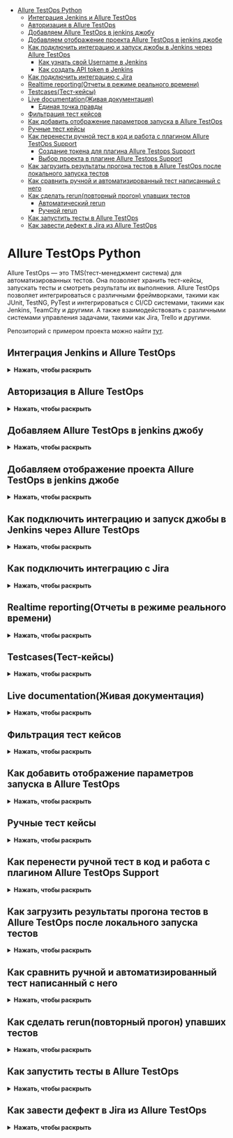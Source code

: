 
- [Allure TestOps Python](#allure-testops-python)
  - [Интеграция Jenkins и Allure TestOps](#интеграция-jenkins-и-allure-testops)
  - [Авторизация в Allure TestOps](#авторизация-в-allure-testops)
  - [Добавляем Allure TestOps в jenkins джобу](#добавляем-allure-testops-в-jenkins-джобу)
  - [Добавляем отображение проекта Allure TestOps в jenkins джобе](#добавляем-отображение-проекта-allure-testops-в-jenkins-джобе)
  - [Как подключить интеграцию и запуск джобы в Jenkins через Allure TestOps](#как-подключить-интеграцию-и-запуск-джобы-в-jenkins-через-allure-testops)
    - [Как узнать свой Username в Jenkins](#как-узнать-свой-username-в-jenkins)
    - [Как создать API token в Jenkins](#как-создать-api-token-в-jenkins)
  - [Как подключить интеграцию с Jira](#как-подключить-интеграцию-с-jira)
  - [Realtime reporting(Отчеты в режиме реального времени)](#realtime-reportingотчеты-в-режиме-реального-времени)
  - [Testcases(Тест-кейсы)](#testcasesтест-кейсы)
  - [Live documentation(Живая документация)](#live-documentationживая-документация)
    - [Единая точка правды](#единая-точка-правды)
  - [Фильтрация тест кейсов](#фильтрация-тест-кейсов)
  - [Как добавить отображение параметров запуска в Allure TestOps](#как-добавить-отображение-параметров-запуска-в-allure-testops)
  - [Ручные тест кейсы](#ручные-тест-кейсы)
  - [Как перенести ручной тест в код и работа с плагином Allure TestOps Support](#как-перенести-ручной-тест-в-код-и-работа-с-плагином-allure-testops-support)
    - [Создание токена для плагина Allure Testops Support](#создание-токена-для-плагина-allure-testops-support)
    - [Выбор проекта в плагине Allure Testops Support](#выбор-проекта-в-плагине-allure-testops-support)
  - [Как загрузить результаты прогона тестов в Allure TestOps после локального запуска тестов](#как-загрузить-результаты-прогона-тестов-в-allure-testops-после-локального-запуска-тестов)
  - [Как сравнить ручной и автоматизированный тест написанный с него](#как-сравнить-ручной-и-автоматизированный-тест-написанный-с-него)
  - [Как сделать rerun(повторный прогон) упавших тестов](#как-сделать-rerunповторный-прогон-упавших-тестов)
    - [Автоматический rerun](#автоматический-rerun)
    - [Ручной rerun](#ручной-rerun)
  - [Как запустить тесты в Allure TestOps](#как-запустить-тесты-в-allure-testops)
  - [Как завести дефект в Jira из Allure TestOps](#как-завести-дефект-в-jira-из-allure-testops)



# Allure TestOps Python 

Allure TestOps — это TMS(тест-менеджмент система) для автоматизированных тестов. Она позволяет хранить тест-кейсы, запускать тесты и смотреть результаты их выполнения. Allure TestOps позволяет интегрироваться с различными фреймворками, такими как JUnit, TestNG, PyTest и интегрироваться с CI/CD системами, такими как Jenkins, TeamCity и другими. А также взаимодействовать с различными системами управления задачами, такими как Jira, Trello и другими.

Репозиторий с примером проекта можно найти [тут](https://github.com/eroshenkoam/allure-pytest-example).

## Интеграция Jenkins и Allure TestOps
<details><summary><b>Нажать, чтобы раскрыть</b></summary>

Пример реализации самой простой "джобы" в jenkins с Allure TestOps:

1. Параметризованная сборка с параметрами `ENDPOINT` и `BROWSER`, и значением по умолчанию `https://testing.github.com` и `firefox`

![](https://raw.githubusercontent.com/qa-guru/knowledge-base/main/img/python/allure-py/jenkins_testops.jpeg)

![](https://raw.githubusercontent.com/qa-guru/knowledge-base/main/img/python/allure-py/jenkins_testops_2.jpeg)

2. Отметка в чек боксе `Restrict where this project can be run` и указание значения `python` позволяет запускать тесты только там, где установлен Python(данная настройка нужна, только если у вас есть отдельные ноды(агенты) на разных языках программирования и вы хотите запускать тесты на ноде с Python).

![](https://raw.githubusercontent.com/qa-guru/knowledge-base/main/img/python/allure-py/label_jenkins.jpeg)

3. В блоке `Source Code Management` выбрать `Git`, указываем URL репозитория и ветку.

![](https://raw.githubusercontent.com/qa-guru/knowledge-base/main/img/python/allure-py/git_jenkins.jpeg)

4. В блоке `Build Environment` выбрать `Delete workspace before build starts` (параметры очистки рабочего пространства).
   Это необходимо для того, чтобы перед каждым запуском тестов удалять старые файлы и не допускать их влияния на результаты тестирования.

![](https://raw.githubusercontent.com/qa-guru/knowledge-base/main/img/python/allure-py/delete_workspace_jenkins.jpeg)

5. В блоке `Build Steps` указана команда запуска сборки тестов. Важно отметить, что в примере указано `|| true`, это нужно для того, чтобы джоба не падала при возникновении ошибок в тестах.

![](https://raw.githubusercontent.com/qa-guru/knowledge-base/main/img/python/allure-py/command_jenkins.jpeg)

6. В блоке `Post-build Actions` указываем в разделе `Allure Report` путь до папки, по умолчанию `allure-results`.

![](https://raw.githubusercontent.com/qa-guru/knowledge-base/main/img/python/allure-py/allure_jenkins.jpeg)

</details>

## Авторизация в Allure TestOps
<details><summary><b>Нажать, чтобы раскрыть</b></summary>

Для авторизации в Allure TestOps необходимо ввести логин и пароль которые представлены в уроке. Регистрироваться самому НЕ НУЖНО.

![](https://raw.githubusercontent.com/qa-guru/knowledge-base/main/img/python/allure-py/testops_login.jpeg)

</details>

## Добавляем Allure TestOps в jenkins джобу
<details><summary><b>Нажать, чтобы раскрыть</b></summary>

1. Если не нужно отображение результатов прогона в Allure Results, то указываем отметку в чек боксе `Disabled` в разделе `Allure Report`.

![](https://raw.githubusercontent.com/qa-guru/knowledge-base/main/img/python/allure-py/allure_jenkins_disabled.jpeg)

2. В блоке `Build Environment` указываем отметку в чек боксе `Allure: upload results`

![](https://raw.githubusercontent.com/qa-guru/knowledge-base/main/img/python/allure-py/jenkins_allure_testops.jpeg)

3. В отобразившимся блоке `Allure TestOps` необходимо указать данные, а именно:

   - В строке `Server` в выпадающем списке выбираем `allure-server`
   - В строке `Project` в выпадающем списке выбираем название проекта, который был создан ранее, и к которому можно подключиться через `Allure TestOps`(отображение проекта в данном выпадающем списке описано ниже в разделе [Добавляем отображение проекта Allure TestOps в jenkins джобе](#добавляем-отображение-проекта-allure-testops-в-jenkins-джобе))
   - В строке `Launch Name` оставляем значение по умолчанию `${JOB_NAME} - #${BUILD_NUMBER}`
   - В строке `Launch tags` можно указать теги для прогона (это не обязательно)
   - В блоке `Results` кликаем на кнопку `Add results` и на таб `Results`. В отобразившемся блоке в строке `Path` указываем путь до папки с результатами тестов, по умолчанию `allure-results`.
   
4. Сохраняем изменения(кнопка `Save`). 

![](https://raw.githubusercontent.com/qa-guru/knowledge-base/main/img/python/allure-py/jenkins_allure_testops_2.jpeg)

</details>

## Добавляем отображение проекта Allure TestOps в jenkins джобе
<details><summary><b>Нажать, чтобы раскрыть</b></summary>

1. Создаем проект в Allure TestOps. Для этого переходим в Allure TestOps и авторизируемся
2. На главной странице с `Projects` нажимаем на кнопку `Create new project`

![](https://raw.githubusercontent.com/qa-guru/knowledge-base/main/img/python/allure-py/testops_create_project.jpeg)

3. В отобразившимся попапе заполняем данные:
   - В поле `Name` указываем название проекта
   - В поле `Description` указываем описание проекта (не обязательно)
   - Указываем отметку в чек боксе `Public` если хотим чтобы проект был доступен всем пользователям
   - Нажимаем на кнопку `Submit`

![](https://raw.githubusercontent.com/qa-guru/knowledge-base/main/img/python/allure-py/create_project.jpeg)

4. В созданном проекте нажимаем на иконку шестеренки для перехода в настройки проекта.

![](https://raw.githubusercontent.com/qa-guru/knowledge-base/main/img/python/allure-py/open_project.jpeg)

5. В настройках переходим на таб `Access`

![](https://raw.githubusercontent.com/qa-guru/knowledge-base/main/img/python/allure-py/access_settings.jpg)

   - В блоке `Outside Collaborators` необходимо кликнуть на иконку `+` 

![](https://raw.githubusercontent.com/qa-guru/knowledge-base/main/img/python/allure-py/outside_collaborators.jpg)

   - В отобразившемся попапе `Add collaborator` в выпадающем списке `Select a collaborator to grant permissions to` необходимо выбрать `jenkins_agent_service_acc`. А в выпадающем списке `Permission Set` выбрать `Project Write`.
  
![](https://raw.githubusercontent.com/qa-guru/knowledge-base/main/img/python/allure-py/add_collaborator.jpg)

   - Нажимаем на кнопку `Submit`

Конечный результат должен выглядеть так:

![](https://raw.githubusercontent.com/qa-guru/knowledge-base/main/img/python/allure-py/last_result.jpg)

</details>

## Как подключить интеграцию и запуск джобы в Jenkins через Allure TestOps
<details><summary><b>Нажать, чтобы раскрыть</b></summary>

1. Для того чтобы джобу можно было запускать через Allure TestOps, необходимо в настройках проекта добавить интеграцию с Jenkins.
   - Переходим в настройки проекта на таб `Integrations`.
   - На странице `Integrations` в строке с названием `Jenkins` нажимаем на кнопку `Add integration`.
  
![](https://raw.githubusercontent.com/qa-guru/knowledge-base/main/img/python/allure-py/integrations_jenkins.jpg)

   - В отобразившемся попапе `Add Jenkins integration to project` заполняем данные:
     - В строке `Username` указываем юзернейм пользователя Jenkins
     - В строке `API token` указываем токен к аккаунту Jenkins
     - Нажимаем на кнопку `Test connection` и проверяем что все данные введены верно. Если всё верно указано, то отобразиться сообщение `Connection established`
     - Нажимаем на кнопку `Add integration`

![](https://raw.githubusercontent.com/qa-guru/knowledge-base/main/img/python/allure-py/connection_jenkins_testops.jpg)

После добавления интеграции с Jenkins, в блоке `Added integrations` отобразиться информация о добавленной интеграции.

![](https://raw.githubusercontent.com/qa-guru/knowledge-base/main/img/python/allure-py/added_integration.jpg)

2. После запуска джобы из Jenkins, джоба отобразиться в allure testops. Если необходимо настроить джобу, то нужно перейти в боковом меню на вкладку `Jobs`. 
Если в джобе есть параметризация и дефолтное значение для параметров не отображено в Allure TestOps, то необходимо в строке с джобой нажать на иконку со стрелками `Update job` и после обновления все параметры и их значения будут отображены.

![](https://raw.githubusercontent.com/qa-guru/knowledge-base/main/img/python/allure-py/jenkins_testops_job.jpg)

3. Если необходимо вручную добавить джобу в Allure TestOps, то необходимо перейти в боковом меню на вкладку `Jobs` и нажать на кнопку `New job`. 

![](https://raw.githubusercontent.com/qa-guru/knowledge-base/main/img/python/allure-py/add_new_job.jpg)

В отобразившемся попапе `Create job` заполняем данные:
   - Кликнув на строку `Build server` выбираем из выпадающего списка адрес школьного сервера. 
   - Далее отображается дополнительное поле `Job`, и чек бокс `Can run tests`. Если необходимо запускать джобу через Allure TestOps, то необходимо отметить чек бокс `Can run tests`.
   - В строке `Job` кликаем на поле и из выпадающего списка ищем нужную джобу (данные в списке можно отфильтровать указав название джобы в строке поиска).
   - После добавления джобы отображается кнопка `Add parameter`, по клику на которую можно добавить параметры для джобы.
   - Нажимаем на кнопку `Submit`

![](https://raw.githubusercontent.com/qa-guru/knowledge-base/main/img/python/allure-py/add_job.jpg)

После сохранения, джоба отобразится в списке джоб в Allure TestOps в блоке `Jobs`.

### Как узнать свой Username в Jenkins

Для того чтобы узнать свой `Username` необходимо перейти в Jenkins.
 - Для отображения `Username` необходимо кликнуть в верхнем правом углу на свой профиль.
 - На вкладке `Status` можно увидеть `User ID`, это и есть ваш `Username`.

![](https://raw.githubusercontent.com/qa-guru/knowledge-base/main/img/python/allure-py/username_jenkins.jpg)

### Как создать API token в Jenkins

Для того чтобы создать свой `API token` необходимо перейти в Jenkins.
 - В боковом меню выбираем `Configure`
 - В блоке `API Token` нажимаем на кнопку `Add new Token`

![](https://raw.githubusercontent.com/qa-guru/knowledge-base/main/img/python/allure-py/api_token.jpg)

 - После, отобразиться поле ввода для ввода названия токена(имя может быть любым) и кнопка `Generate`. Вводим название токена и нажимаем на кнопку `Generate`.

![](https://raw.githubusercontent.com/qa-guru/knowledge-base/main/img/python/allure-py/api_create_token.jpg)

 - Далее отобразиться токен, который необходимо скопировать и вставить в поле `API token` в Allure TestOps.
  
![](https://raw.githubusercontent.com/qa-guru/knowledge-base/main/img/python/allure-py/token_number.jpg)

</details>

## Как подключить интеграцию с Jira
<details><summary><b>Нажать, чтобы раскрыть</b></summary>

1. Для того чтобы добавить интеграцию с Jira, необходимо:
   - Переходим в настройки проекта на таб `Integrations`.
   - На странице `Integrations` в строке с названием школьной `Jira` нажимаем на кнопку `Add integration`.
  
![](https://raw.githubusercontent.com/qa-guru/knowledge-base/main/img/python/allure-py/jira_integration.jpg)

   - В отобразившемся попапе `Add jira integration to project` заполняем данные:
     - В строке `Username` указываем юзернейм пользователя Jira (данные отображены в уроке)
     - В строке `Password` указываем пароль к аккаунту Jira (данные отображены в уроке)
     - Нажимаем на кнопку `Test connection` и проверяем что все данные введены верно. Если всё верно указано, то отобразиться сообщение `Connection established`
     - Нажимаем на кнопку `Add integration`

![](https://raw.githubusercontent.com/qa-guru/knowledge-base/main/img/python/allure-py/jira_connect.jpg)

После добавления интеграции с Jira, в блоке `Added integrations` отобразиться информация о добавленной интеграции.

![](https://raw.githubusercontent.com/qa-guru/knowledge-base/main/img/python/allure-py/added_integration_jira.jpeg)

</details>

## Realtime reporting(Отчеты в режиме реального времени)
<details><summary><b>Нажать, чтобы раскрыть</b></summary>

Allure TestOps позволяет в реальном времени отслеживать результаты выполнения тестов. При этом можно видеть какие тесты были запущены, какие прошли успешно, а какие нет. Также можно видеть сколько времени занял прогон тестов и сколько времени занял каждый тест.

Пример отображения результатов тестов в Allure TestOps(общий результат прогона(он отображается если запустить прогон тестов в Jenkins)):

![](https://raw.githubusercontent.com/qa-guru/knowledge-base/main/img/python/allure-py/realtime_reporting.jpeg)

Пример отображения результатов тестов в Allure TestOps(подробное отображение по каждому тесту(шаги, скриншоты, логи, время выполнения и т.д.)):

![](https://raw.githubusercontent.com/qa-guru/knowledge-base/main/img/python/allure-py/launches.jpeg)

</details>

## Testcases(Тест-кейсы)
<details><summary><b>Нажать, чтобы раскрыть</b></summary>

Для того чтобы получить/сгенерировать тест-кейсы в Allure TestOps из прогонов тестов, то необходимо закрыть `Launch`.

![](https://raw.githubusercontent.com/qa-guru/knowledge-base/main/img/python/allure-py/close_launches.jpeg)

После этого необходимо перейти в боковом меню на вкладку `Test cases`. В данном разделе можно создавать тест-кейсы, редактировать их, удалять и просматривать.

![](https://raw.githubusercontent.com/qa-guru/knowledge-base/main/img/python/allure-py/test_cases.jpeg)

</details>

## Live documentation(Живая документация)
<details><summary><b>Нажать, чтобы раскрыть</b></summary>

Если правильно разметить тесты, то можно получить живую документацию. Для этого необходимо в тестах использовать аннотации, которые позволяют описывать тесты. После этого в Allure TestOps можно увидеть документацию по тестам.
При малейших изменениях в тестах, документация автоматически обновляется.

### Единая точка правды

Единая точка правды это когда у всех членов команды есть доступ к актуальной информации. Если вы работаете с авто тестами, то единая точка правды это авто тесты. Все изменения в авто тестах отображаться в документации и таким образом все члены команды будут видеть актуальную информацию.

</details>

## Фильтрация тест кейсов
<details><summary><b>Нажать, чтобы раскрыть</b></summary>

Для отображения панели фильтрации тест кейсов необходимо нажать на кнопку `Filter` .

![](https://raw.githubusercontent.com/qa-guru/knowledge-base/main/img/python/allure-py/filter_test_cases.jpeg)

После этого отобразиться панель фильтрации, в которой можно выбрать нужные фильтры для отображения тест кейсов.

Пример фильтрации по тегам:

![](https://raw.githubusercontent.com/qa-guru/knowledge-base/main/img/python/allure-py/filter_test_cases_2.jpeg)

</details>

## Как добавить отображение параметров запуска в Allure TestOps
<details><summary><b>Нажать, чтобы раскрыть</b></summary>

Для добавления параметров запуска в Allure TestOps необходимо перейти в настройки проекта `Settings` и перейти на таб `Environment `.

Далее на странице `Environment schemas settings` кликнуть на кнопку `Create`.

![](https://raw.githubusercontent.com/qa-guru/knowledge-base/main/img/python/allure-py/environment_settings.jpeg)

В отобразившихся полях необходимо заполнить данные для добавления эндпоинта(где тестируется приложение(ссылка на сайт)):
   - В строке `Mapping Key` указываем название переменной параметра, к примеру `ENDPOINT` или `URL`(данные переменные должны совпадать с переменными в Jenkins)
   - В выпадающем списке `Environment variable` выбираем значение для переменной, к примеру `HOST`.
   - Кликаем на кнопку `Submit`

![](https://raw.githubusercontent.com/qa-guru/knowledge-base/main/img/python/allure-py/host_variable.jpeg)

Для добавления других параметров запуска необходимо повторить действия для каждого параметра.
К примеру для добавления параметра `BROWSER`:
   - В строке `Mapping Key` указываем название переменной параметра, к примеру `BROWSER`.
   - В выпадающем списке `Environment variable` выбираем значение для переменной, к примеру `Browser`.
   - Кликаем на кнопку `Submit`

Пример добавления отображения параметров запуска в Allure TestOps:

![](https://raw.githubusercontent.com/qa-guru/knowledge-base/main/img/python/allure-py/add_environment.jpeg)

Если необходимо добавить другие параметры, к примеру `Custom Fields`, `Test Layers` или `Tree`, то необходимо повторить подобные действия как описаны ранее для добавления параметров.

К примеру в блоке `Test Layers` можно добавить разметку для указания какие тесты относятся к какому слою тестирования(например `UI`, `API`, `Integration` и т.д.).

</details>

## Ручные тест кейсы
<details><summary><b>Нажать, чтобы раскрыть</b></summary>

Для добавления/создания ручных тест кейсов необходимо в боковом меню перейти на вкладку `Test cases`. И в строке с подсказкой для ввода(плейсхолдер) `Add a new test case` ввести название тест кейса и нажать на кнопку `Enter`.

![](https://raw.githubusercontent.com/qa-guru/knowledge-base/main/img/python/allure-py/add_manual_test_case.jpg)

Добавленный ручной тест кейс отобразится в списке тест кейсов с иконкой `руки`, при наведении на которую отображается текст `manual`. 
Автоматизированные тест кейсы отображаются с иконкой в виде робота, при наведении на которую отображается текст `automated`.

![](https://raw.githubusercontent.com/qa-guru/knowledge-base/main/img/python/allure-py/manual_test_case.jpeg)

Для редактирования ручного тест кейса необходимо кликнуть на тест кейс и в правой части отобразиться панель редактирования тест кейса.
Если необходимо добавить шаги, то необходимо в строке `Scenario` кликнуть на кнопку карандаша и в отобразившемся поле ввести шаги тест кейса.

![](https://raw.githubusercontent.com/qa-guru/knowledge-base/main/img/python/allure-py/add_steps.jpg)

Если необходимо сделать шаг в шаге, то необходимо в строке с шагом нажать на иконку три точки и выбрать `Indent`.

![](https://raw.githubusercontent.com/qa-guru/knowledge-base/main/img/python/allure-py/add_steps_more_details.jpg)

После добавления шагов необходимо нажать на кнопку `Submit`.

</details>

## Как перенести ручной тест в код и работа с плагином Allure TestOps Support

<details><summary><b>Нажать, чтобы раскрыть</b></summary>

После создания ручного тест кейса, можно перенести его в код. Для этого необходимо для начала установить плагин `Allure TestOps Support`.

![](https://raw.githubusercontent.com/qa-guru/knowledge-base/main/img/python/allure-py/plugin_testops.jpeg)

Далее необходимо перейти в настройки(Settings) Pycharm в раздел `Tools` и кликнуть на `Allure TestOps Support`.
В отобразившемся окне в блоке `Connection` в строке `Endpoint` указать адрес сервера Allure TestOps(урл адрес школьного сервера), а в строке `Token` указать токен к аккаунту Allure TestOps.

![](https://raw.githubusercontent.com/qa-guru/knowledge-base/main/img/python/allure-py/data_plugin_testops.jpeg)

### Создание токена для плагина Allure Testops Support

Для создания токена для плагина Allure TestOps Support необходимо перейти в Allure TestOps и авторизоваться.
 - В нижней части страницы кликнуть на иконку пользователя и в выпадающем списке выбрать `Your profile`.

![](https://raw.githubusercontent.com/qa-guru/knowledge-base/main/img/python/allure-py/profile_testops.jpeg)

 - На открывшейся странице в блоке `API tokens!` проскролить до кнопки `Create` и кликнуть на неё.

![](https://raw.githubusercontent.com/qa-guru/knowledge-base/main/img/python/allure-py/api_token_testops.jpeg)

 - В отобразившемся попапе в строке `Name` указать название токена(название может быть любым). После этого кликнуть на кнопку `Submit`.

![](https://raw.githubusercontent.com/qa-guru/knowledge-base/main/img/python/allure-py/token_name.jpg)

 - После создания токена, необходимо скопировать его и вставить в поле `Token` в Pycharm.

![](https://raw.githubusercontent.com/qa-guru/knowledge-base/main/img/python/allure-py/token_created.jpeg)

При правильном указании данных в плагине, в Pycharm отобразиться сообщение `Logged in as ...`.

![](https://raw.githubusercontent.com/qa-guru/knowledge-base/main/img/python/allure-py/testops_pycharm.jpeg)

### Выбор проекта в плагине Allure Testops Support

Необходимо перейти в настройки(Settings) Pycharm в раздел `Tools` и кликнуть на стрелку в строке `Allure TestOps Support`.
Кликнуть на таб `Project Settings`, в строке `Project` выбрать нужный проект из выпадающего списка. После выбора проекта, необходимо нажать на кнопку `OK`.

![](https://raw.githubusercontent.com/qa-guru/knowledge-base/main/img/python/allure-py/project_testops.jpeg)


Далее необходимо в коде создать тест, который будет соответствовать ручному тесту кейсу. Для этого необходимо создать файл с тестом и в нем создать тест, который будет соответствовать ручному тесту кейсу.

Пример кода теста:

```python
def test_example():
    pass
    
```

После создания теста, необходимо в Pycharm кликнуть правой кнопкой мыши на тест и в выпадающем списке выбрать `Allure TestOps: Imoprt test case`.

![](https://raw.githubusercontent.com/qa-guru/knowledge-base/main/img/python/allure-py/tets_case_pycharm.jpeg)

В отобразившемся поп-апе `Automate Test Case` в строке `Test Case ID` необходимо указать ID ручного тест кейса (id ручного тест кейса который был создан ранее в Allure TestOps показан в блоке данной статьи [Ручные тест кейсы](#ручные-тест-кейсы)). Остальные значения можно оставить по умолчанию и нажать на кнопку `OK`.

![](https://raw.githubusercontent.com/qa-guru/knowledge-base/main/img/python/allure-py/import_test_case_id.jpeg)

После тест кейс и разметка будет импортирована в код и отобразится в Pycharm.

![](https://raw.githubusercontent.com/qa-guru/knowledge-base/main/img/python/allure-py/test_annotation.jpeg)

</details>

## Как загрузить результаты прогона тестов в Allure TestOps после локального запуска тестов
<details><summary><b>Нажать, чтобы раскрыть</b></summary>

После прогона тестов локально появляется папка `allure-results`, в которой находятся результаты прогона тестов. 
Для того чтобы загрузить результаты прогона тестов в Allure TestOps необходимо кликнуть правой кнопкой мыши на папку `allure-results` и в выпадающем списке выбрать `Allure TestOps: Upload results`.

![](https://raw.githubusercontent.com/qa-guru/knowledge-base/main/img/python/allure-py/upload_results.jpeg)

В появившемся поп-апе `Upload Results to Allure` в строке `Please provide a laungh name` отображено дефолтное название для прогона тестов которое сгенерировано согласно дате и времени загрузки результатов. Если необходимо изменить название прогона, то необходимо ввести новое название. После этого нажать на кнопку `OK`.

![](https://raw.githubusercontent.com/qa-guru/knowledge-base/main/img/python/allure-py/pop_up_results_upload.jpeg)

После загрузки результатов прогона тестов в Allure TestOps, в Pycharm отобразиться сообщение `We successfully uploaded 1 files in 1 seconds`.

![](https://raw.githubusercontent.com/qa-guru/knowledge-base/main/img/python/allure-py/message_upload.jpeg)

В Allure TestOps в разделе `Launches` отобразиться новый прогон тестов.

![](https://raw.githubusercontent.com/qa-guru/knowledge-base/main/img/python/allure-py/launches_test.jpeg)

Если закрыть прогон `Launches`, то в разделе `Test cases` иконка ручного тест кейса(из которого был сгенерирован автоматический тест) изменится на иконку робота, что означает что тест кейс автоматизирован.

</details>

## Как сравнить ручной и автоматизированный тест написанный с него
<details><summary><b>Нажать, чтобы раскрыть</b></summary>

Для того чтобы сравнить ручной тест кейс и автоматизированный тест необходимо перейти в Allure TestOps в раздел `Test cases`.
Найти ручной тест кейс который созданный ранее(описано в разделе [Ручные тест кейсы](#ручные-тест-кейсы)) и кликнуть на его название.

В отобразившемся окне с ручным тест кейсом в строке `Scenario` кликнуть на иконку `Compare scenario`.

![](https://raw.githubusercontent.com/qa-guru/knowledge-base/main/img/python/allure-py/compare_scenario.jpg)

После клика отображается поп-ап в котором можно сравнить ручной тест кейс и автоматизированный тест. Слева отображается ручной тест кейс, а справа автоматизированный тест.

![](https://raw.githubusercontent.com/qa-guru/knowledge-base/main/img/python/allure-py/compare_scenario_2.jpg)
</details>

## Как сделать rerun(повторный прогон) упавших тестов
<details><summary><b>Нажать, чтобы раскрыть</b></summary>

### Автоматический rerun
Для этого необходимо перейти в раздел `Launches`. Открыть прогон.
На вкладке `Tree` отобразиться дерево тестов. В дереве тестов можно увидеть упавшие тесты(красным цветом).
Отметить в чек боксе упавшие тесты и нажать на кнопку с файлом.
Далее в выпадающем списке выбрать `Rerun`. 
> **Важно!** В списке будет отображаться `Rerun` только если прогон не закрыт.

![](https://raw.githubusercontent.com/qa-guru/knowledge-base/main/img/python/allure-py/rerun_tests.jpeg)

### Ручной rerun
Для этого необходимо перейти в раздел `Launches`. Открыть прогон.
На вкладке `Tree` отобразиться дерево тестов. В дереве тестов можно увидеть упавшие тесты(красным цветом).
Кликнуть на название упавшего теста и в отобразившемся окне кликнуть на кнопку `Rerun manually`.

![](https://raw.githubusercontent.com/qa-guru/knowledge-base/main/img/python/allure-py/rerun_manually.jpeg)

Далее отобразиться в каждой строке с шагами теста две кнопки `Fail`(иконка крестика) и `Pass`(иконка галочки).
Необходимо пройти по каждому шагу и выбрать `Fail` или `Pass` в зависимости от результата выполнения шага. После этого нажать на кнопку `Fail` или `Pass` в нижней строке.

![](https://raw.githubusercontent.com/qa-guru/knowledge-base/main/img/python/allure-py/rerun_manually_2.jpg)

</details>

## Как запустить тесты в Allure TestOps
<details><summary><b>Нажать, чтобы раскрыть</b></summary>

Для запуска тестов есть несколько способов:

1. Запуск тестов из вкладки `Test cases`. 

Для этого необходимо перейти на вкладку `Test cases`. Отметить тесты которые необходимо запустить и нажать на иконку с файлом.
В выпадающем списке выбрать `Run`.

![](https://raw.githubusercontent.com/qa-guru/knowledge-base/main/img/python/allure-py/run_tests.jpeg)

2. Запуск тестов из вкладки `Jobs`.

Для этого необходимо перейти на вкладку `Jobs`. 
Кликнуть на иконку стрелки в строке с джобой. 
В отобразившимся поп-апе выбрать нужные тест кейсы отметив в чек боксах отметку(по умолчанию отмечены все), также если необходимо можно выбрать параметры для запуска тестов и же задать специальное название для прогона. После этого нажать на кнопку `Submit`.

![](https://raw.githubusercontent.com/qa-guru/knowledge-base/main/img/python/allure-py/run_tests_job.jpeg)

По умолчанию название прогона будет сгенерировано автоматически( а именно как `Launch at дата время`).

</details>

## Как завести дефект в Jira из Allure TestOps
<details><summary><b>Нажать, чтобы раскрыть</b></summary>

Для того чтобы завести дефект в Jira из Allure TestOps необходимо:
* Должна быть настроена интеграция с Jira(описано в разделе [Как подключить интеграцию с Jira](#как-подключить-интеграцию-с-jira))

1. Для этого необходимо перейти в раздел `Launches`. Открыть прогон в котором упал тест.
2. На вкладке `Tree` отобразиться дерево тестов. В дереве тестов можно увидеть упавшие тесты(красным цветом).
3. Открыть упавший тест и в отобразившемся окне кликнуть на кнопку `Link defect`.

![](https://raw.githubusercontent.com/qa-guru/knowledge-base/main/img/python/allure-py/create_bug.jpeg)

4. Далее в отобразившимся поп-апе указать название дефекта и нажать `Create название дефекта`.

![](https://raw.githubusercontent.com/qa-guru/knowledge-base/main/img/python/allure-py/create_bug_2.jpeg)

5. В поп-апе `Link defect` указать `Description`. В блоке `Issue` нажать на кнопку `Create issue`. 
В отобразившихся полях указать данные для создания дефекта в Jira:
   - В строке `Tracker` выбрать интеграцию с Jira.
   - В строке `Project` выбрать проект в Jira.
   - В строке `Issue type` указать тип дефекта.
   - В строке `Тема` указать название дефекта которое будет отображено в Jira.

![](https://raw.githubusercontent.com/qa-guru/knowledge-base/main/img/python/allure-py/create_bug_3.jpeg)

6. Если данный дефект часто встречается, то можно создать шаблон для дефекта. 
Для этого необходимо в поп-апе `Link defect` в блоке `Automation rule` нажать на кнопку `Create automation rule`.

В отобразившихся полях указать данные для создания шаблона:
   - В строке `Rule name` указать название шаблона.
   - В строке `Error message pattern` указать шаблон для ошибки.
   - В строке `Stack trace pattern` указать шаблон для стека.

![](https://raw.githubusercontent.com/qa-guru/knowledge-base/main/img/python/allure-py/create_bug_4.jpeg)

7. Далее необходимо нажать на кнопку `Link defect`.

Созданный дефект отобразиться в нескольких местах:
   - В разделе `Launches` в прогоне в котором упал тест.

![](https://raw.githubusercontent.com/qa-guru/knowledge-base/main/img/python/allure-py/linked_defects.jpeg)

   - В разделе `Launches` где отображены все прогоны.

![](https://raw.githubusercontent.com/qa-guru/knowledge-base/main/img/python/allure-py/linked_defects_2.jpeg)

   - В разделе `Defects`.

![](https://raw.githubusercontent.com/qa-guru/knowledge-base/main/img/python/allure-py/defects.jpeg)

Если данный дефект связан с другими падениями тестов, то данный можно прилинковать с другими тестами.

Для этого необходимо в разделе `Launches` открыть прогон в котором упали тесты.
На вкладке `Tree` отобразиться дерево тестов. В дереве тестов можно увидеть упавшие тесты(красным цветом).
Указать в чек боксах тесты которые связаны с дефектом и нажать на кнопку с файлом.
В выпадающем списке выбрать `Link defect`.

![](https://raw.githubusercontent.com/qa-guru/knowledge-base/main/img/python/allure-py/link_defects.jpeg)

Далее в поп-апе указать название дефекта или же выбрать из списка и нажать `Link defect`.

![](https://raw.githubusercontent.com/qa-guru/knowledge-base/main/img/python/allure-py/link_defects_2.jpeg)

</details>